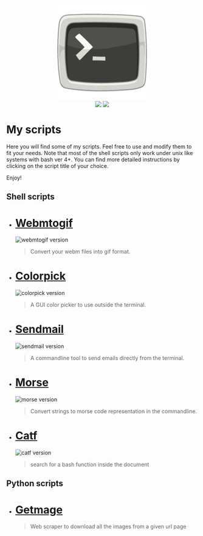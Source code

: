 <p align="center">
<img width=250 src="https://github.com/PinheiroCosta/MyScripts/raw/97722319eace982113f70993149753274e16ad9c/images/terminal.png"></img><br>
<img src="https://img.shields.io/github/issues/PinheiroCosta/MyScripts"></img>
<img src="https://img.shields.io/github/license/PinheiroCosta/MyScripts"></img>
</p>

# My scripts 
Here you will find some of my scripts. Feel free to use and modify them to fit your needs.
Note that most of the shell scripts only work under unix like systems with bash ver 4+. 
You can find more detailed instructions by clicking on the script title of your choice. 

Enjoy!

## Shell scripts

- # [Webmtogif](https://github.com/PinheiroCosta/MyScripts/blob/main/docs/webmtogif.md)
    ![webmtogif version](https://img.shields.io/badge/Version-1.0-sucess)
    > Convert your webm files into gif format.
- # [Colorpick](https://github.com/PinheiroCosta/MyScripts/blob/main/docs/colorpick.md)
    ![colorpick version](https://img.shields.io/badge/Version-1.1-sucess)
    > A GUI color picker to use outside the terminal.
- # [Sendmail](https://github.com/PinheiroCosta/MyScripts/blob/main/docs/sendmail.md)
    ![sendmail version](https://img.shields.io/badge/Version-1.0-sucess)
    > A commandline tool to send emails directly from the terminal.
- # [Morse](https://github.com/PinheiroCosta/MyScripts/blob/main/docs/morse.md)
    ![morse version](https://img.shields.io/badge/Version-1.0-sucess)
    > Convert strings to morse code representation in the commandline.
- # [Catf](https://github.com/PinheiroCosta/MyScripts/blob/main/docs/catf.md)
    ![catf version](https://img.shields.io/badge/Version-1.0-sucess)
    > search for a bash function inside the document

## Python scripts

-   # [Getmage](https://github.com/PinheiroCosta/MyScripts/blob/main/docs/getmage.md)
    > Web scraper to download all the images from a given url page
